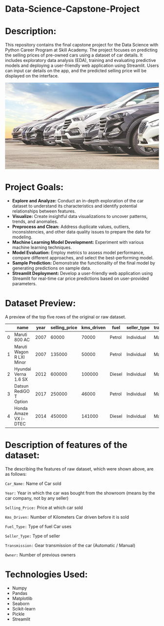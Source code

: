 # **Data-Science-Capstone-Project**
# Description:
This repository contains the final capstone project for the Data Science with Python Career Program at Skill Academy. The project focuses on predicting the selling prices of pre-owned cars using a dataset of car details. It includes exploratory data analysis (EDA), training and evaluating predictive models and deploying a user-friendly web application using Streamlit. Users can input car details on the app, and the predicted selling price will be displayed on the interface.

<img src = "https://github.com/vishal-verma-96/Capstone_Project_By_Skill_Academy/blob/501dbfa3ffde34144dbf8262f5ec2b39e5f07f82/Readme_image.jpg">

# Project Goals:
* **Explore and Analyze:** Conduct an in-depth exploration of the car dataset to understand its characteristics and identify potential relationships between features.
* **Visualize:** Create insightful data visualizations to uncover patterns, trends, and anomalies.
* **Preprocess and Clean:** Address duplicate values, outliers, inconsistencies, and other data quality issues to prepare the data for modeling.
* **Machine Learning Model Development:** Experiment with various machine learning techniques.
* **Model Evaluation:** Employ metrics to assess model performance, compare different approaches, and select the best-performing model.
* **Sample Prediction:** Demonstrate the functionality of the final model by generating predictions on sample data.
* **Streamlit Deployment:** Develop a user-friendly web application using Streamlit for real-time car price predictions based on user-provided parameters.

# Dataset Preview:
A preview of the top five rows of the original or raw dataset.

| | name | year | selling_price | kms_driven | fuel | seller_type | transmission | owner |
|-| ---------------------------- | ---- | ------------- | ---------- | ---- | ----------- | ------------ | ----- |
|0| Maruti 800 AC |	2007 | 60000 | 70000 | Petrol | Individual | Manual | First Owner
|1|	Maruti Wagon R LXI Minor | 2007 | 135000 | 50000 | Petrol | Individual | Manual | First Owner
|2|	Hyundai Verna 1.6 SX | 2012 | 600000 | 100000	| Diesel | Individual | Manual | First Owner
|3|	Datsun RediGO T Option | 2017 | 250000 | 46000 | Petrol	| Individual | Manual	| First Owner
|4|	Honda Amaze VX i-DTEC | 2014 | 450000	| 141000 | Diesel	| Individual | Manual	| Second Owner

# Description of features of the dataset:
The describing the features of raw dataset, which were shown above, are as follows:

```Car_Name:``` Name of Car sold

```Year:``` Year in which the car was bought from the showroom (means by the car company, not by any seller)

```Selling_Price:``` Price at which car sold

```Kms_Driven:``` Number of Kilometers Car driven before it is sold

```Fuel_Type:``` Type of fuel Car uses

```Seller_Type:``` Type of seller 

```Transmission:``` Gear transmission of the car (Automatic / Manual)

```Owner:``` Number of previous owners 

# Technologies Used:
* Numpy
* Pandas
* Matplotlib
* Seaborn
* Scikit-learn
* Pickle
* Streamlit
